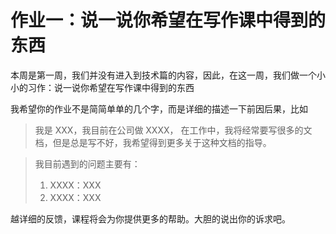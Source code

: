 # 作业一：说一说你希望在写作课中得到的东西

本周是第一周，我们并没有进入到技术篇的内容，因此，在这一周，我们做一个小小的习作：说一说你希望在写作课中得到的东西

我希望你的作业不是简简单单的几个字，而是详细的描述一下前因后果，比如

>我是 XXX，我目前在公司做 XXXX， 在工作中，我将经常要写很多的文档，但是总是写不好，我希望得到更多关于这种文档的指导。

> 我目前遇到的问题主要有：
> 
> 1. XXXX：XXX
> 2. XXXX：XXX

越详细的反馈，课程将会为你提供更多的帮助。大胆的说出你的诉求吧。
